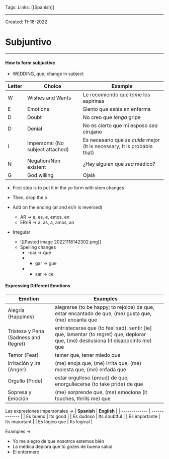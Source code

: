 Tags:
Links: [[Spanish]]

---
Created: 11-18-2022
# Subjuntivo
---

#### How to form subjuctive
- WEDDING, que, change in subject

| **Letter** | **Choice**                       | **Example**                                             |
| ---------- | -------------------------------- | ------------------------------------------------------- |
| W          | Wishes and Wants                 | Le recomiendo que *tome* los aspirinas                  |
| E          | Emotions                         | Siento que *estés* en enferma                           |
| D          | Doubt                            | No creo que *tenga* gripe                               |
| D          | Denial                           | No es cierto que mi esposo *sea* cirujano                 |
| I          | Impersonal (No subject attached) | Es necesario que *se cuide* mejor (It is necessary, It is probable that) |
| N          | Negation/Non existent            | ¿Hay alguien que *sea* médico?                            |
| G          | God willing                      | Ojalá                                                   |

- First step is to put it in the yo form with stem changes
- Then, drop the o
- Add on the ending (ar and er/ir is reversed)
	- AR → e, es, e, emos, en
	- ER/IR → a, as, a, amos, an

- Irregular
	- ![[Pasted image 20221118142302.png]]
	- Spelling changes
		- -car → que
		- - gar → gue
		- - zar → ce

#### Expressing Different Emotions
| **Emotion**                          | **Examples**                                                                                                                       |     |
| ------------------------------------ | ---------------------------------------------------------------------------------------------------------------------------------- | --- |
| Alegría (Happines)                   | alegrarse (to be happy; to rejoice) de que, estar encantado de que, (me) gusta que, (me) encanta que                               |     |
| Tristeza y Pena (Sadness and Regret) | entristecerse que (to feel sad), sentir [ie] que, lamentar (to regret) que, deplorar que, (me) desilusiona (it disappoints me) que |     |
| Temor (Fear)                         | temer que, tener miedo que                                                                                                         |     |
| Irritación y Ira (Anger)             | (me) enoja que, (me) irrita que, (me) molesta que, (me) enfada que                                                                 |     |
| Orgullo (Pride)                      | estar orgulloso (proud) de que, enorgullecerse (to take pride) de que                                                              |     |
| Sopresa y Emoción                    | (me) sorprende que, (me) emociona (it touches, thrills me) que                                                                     |     |

Las expresiones impersonales →
| **Spanish**   | **English**   |
| ------------- | ------------- |
| Es bueno      | Its good      |
| Es dudoso     | Its doubtful  |
| Es importante | Its important |
| Es lógico que | Its logical   |

Examples →
- Yo me alegro de que nosotros estemos bién
- La médica deplora que tú gozes de buena salud
- El enfermero 

